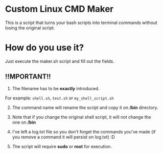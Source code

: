 # Custom Linux CMD Maker
 This is a script that turns your bash scripts into terminal commands without losing the original script.

 # How do you use it?

 Just execute the maker.sh script and fill out the fields.

 ## !!MPORTANT!!

 1. The filename has to be **exactly** introduced.

 For example: ```shell.sh```, ```test.sh``` or ```my_shell_script.sh```

 2. The command name will rename the script and copy it on **/bin** directory.

 3. Note that if you change the original shell script, it will not change the one on **/bin**

 4. I've left a log.txt file so you don't forget the commands you've made (if you remove a command it will persist on log.txt) :D

 5. The script will require **sudo** or **root** for execution.
 